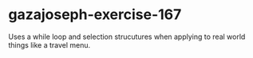 # gazajoseph-exercise-167
Uses a while loop and selection strucutures when applying to real world things like a travel menu.
